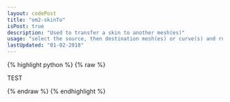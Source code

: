 ```yaml
---
layout: codePost
title: "om2-skinTo"
isPost: true
description: "Used to transfer a skin to another mesh(es)"
usage: "select the source, then destination mesh(es) or curve(s) and run skinTo()"
lastUpdated: "01-02-2018"
---
```


{% highlight python %}
{% raw %}

TEST

{% endraw %}
{% endhighlight %}